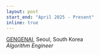 ```yaml
---
layout: post
start_end: "April 2025 - Present"
inline: true
---
```


[GENGENAI](https://gengen.ai/), Seoul, South Korea\
*Algorithm Engineer*


